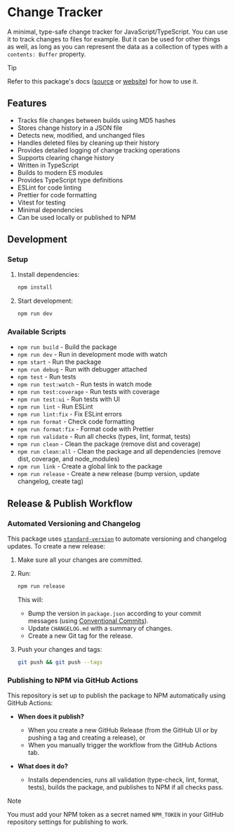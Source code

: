 # Change Tracker

A minimal, type-safe change tracker for JavaScript/TypeScript. You can use it to track changes to files for example. But it can be used for other things as well, as long as you can represent the data as a collection of types with a `contents: Buffer` property.

> [!TIP]
> Refer to this package's docs ([source](../../docs/index.md) or [website](https://proj-coursebook.github.io/change-tracker/)) for how to use it.

## Features

- Tracks file changes between builds using MD5 hashes
- Stores change history in a JSON file
- Detects new, modified, and unchanged files
- Handles deleted files by cleaning up their history
- Provides detailed logging of change tracking operations
- Supports clearing change history
- Written in TypeScript
- Builds to modern ES modules
- Provides TypeScript type definitions
- ESLint for code linting
- Prettier for code formatting
- Vitest for testing
- Minimal dependencies
- Can be used locally or published to NPM

## Development

### Setup

1. Install dependencies:

   ```bash
   npm install
   ```

2. Start development:

   ```bash
   npm run dev
   ```

### Available Scripts

- `npm run build` - Build the package
- `npm run dev` - Run in development mode with watch
- `npm start` - Run the package
- `npm run debug` - Run with debugger attached
- `npm test` - Run tests
- `npm run test:watch` - Run tests in watch mode
- `npm run test:coverage` - Run tests with coverage
- `npm run test:ui` - Run tests with UI
- `npm run lint` - Run ESLint
- `npm run lint:fix` - Fix ESLint errors
- `npm run format` - Check code formatting 
- `npm run format:fix` - Format code with Prettier
- `npm run validate` - Run all checks (types, lint, format, tests)
- `npm run clean` - Clean the package (remove dist and coverage)
- `npm run clean:all` - Clean the package and all dependencies (remove dist, coverage, and node_modules)
- `npm run link` - Create a global link to the package
- `npm run release` - Create a new release (bump version, update changelog, create tag)

## Release & Publish Workflow

### Automated Versioning and Changelog

This package uses [`standard-version`](https://github.com/conventional-changelog/standard-version) to automate versioning and changelog updates. To create a new release:

1. Make sure all your changes are committed.

2. Run:

   ```bash
   npm run release
   ```

   This will:

   - Bump the version in `package.json` according to your commit messages (using [Conventional Commits](https://www.conventionalcommits.org/)).
   - Update `CHANGELOG.md` with a summary of changes.
   - Create a new Git tag for the release.

3. Push your changes and tags:

   ```bash
   git push && git push --tags
   ```

### Publishing to NPM via GitHub Actions

This repository is set up to publish the package to NPM automatically using GitHub Actions:

- **When does it publish?**
  - When you create a new GitHub Release (from the GitHub UI or by pushing a tag and creating a release), or
  - When you manually trigger the workflow from the GitHub Actions tab.

- **What does it do?**
  - Installs dependencies, runs all validation (type-check, lint, format, tests), builds the package, and publishes to NPM if all checks pass.

> [!NOTE]
> You must add your NPM token as a secret named `NPM_TOKEN` in your GitHub repository settings for publishing to work.
